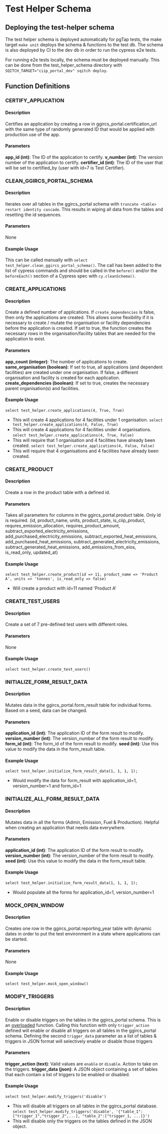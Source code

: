 # Test Helper Schema

## Deploying the test-helper schema

The test helper schema is deployed automatically for pgTap tests, the make target `make unit` deploys the schema & functions to the test db. The schema is also deployed by CI to the dev db in order to run the cypress e2e tests.

For running e2e tests locally, the schema must be deployed manually. This can be done from the test_helper_schema directory with `SQITCH_TARGET="ciip_portal_dev" sqitch deploy`.

## Function Definitions

### CERTIFY_APPLICATION

#### Description
Certifies an application by creating a row in ggircs_portal.certification_url with the same type of randomly generated ID that would be applied with production use of the app.

#### Parameters
**app_id (int)**: The ID of the application to certify.
**v_number (int)**: The version number of the application to certify.
**certifier_id (int)**: The ID of the user that will be set to certified_by (user with id=7 is Test Certifier).


### CLEAN_GGIRCS_PORTAL_SCHEMA

#### Description
Iterates over all tables in the ggircs_portal schema with `truncate <table> restart identity cascade`. This results in wiping all data from the tables and resetting the id sequences.

#### Parameters
None

#### Example Usage
This can be called manually with `select test_helper.clean_ggircs_portal_schema()`.
The call has been added to the list of cypress commands and should be called in the `before()` and/or the `beforeEach()` section of a Cypress spec with `cy.cleanSchema()`.


### CREATE_APPLICATIONS

#### Description
Create a defined number of applications. If `create_dependencies` is false, then only the applications are created. This allows some flexibility if it is necessary to create / mutate the organisation or facility dependencies before the application is created. If set to true, the function creates the necessary rows in the organisation/facility tables that are needed for the application to exist.

#### Parameters
**app_count (integer)**: The number of applications to create.
**same_organisation (boolean)**: If set to true, all applications (and dependent facilities) are created under one organisation. If false, a different organisation and facility is created for each application.
**create_dependencies (boolean)**: If set to true, creates the necessary parent organisation(s) and facilities.

#### Example Usage
`select test_helper.create_applications(4, True, True)`
- This will create 4 applications for 4 facilities under 1 organisation.
`select test_helper.create_applications(4, False, True)`
- This will create 4 applications for 4 facilities under 4 organisations.
`select test_helper.create_applications(4, True, False)`
- This will require that 1 organisation and 4 facilities have already been created.
`select test_helper.create_applications(4, False, False)`
- This will require that 4 organisations and 4 facilities have already been created.


### CREATE_PRODUCT

#### Description
Create a row in the product table with a defined id.

#### Parameters
Takes all parameters for columns in the ggircs_portal.product table. Only id is required.
(id, product_name, units, product_state, is_ciip_product, requres_emission_allocation, requires_product_amount, subtract_exported_electricity_emissions, add_purchased_electricity_emissions, subtract_exported_heat_emissions, add_purchased_heat_emissions, subtract_generated_electricity_emissions, subtract_generated_heat_emissions, add_emissions_from_eios, is_read_only, updated_at)

#### Example Usage
`select test_helper.create_product(id => 11, product_name => 'Product A', units => 'tonnes', is_read_only => false)`
- Will create a product with id=11 named 'Product A'


### CREATE_TEST_USERS

#### Description
Create a set of 7 pre-defined test users with different roles.

#### Parameters
None

#### Example Usage
`select test_helper.create_test_users()`


### INITIALIZE_FORM_RESULT_DATA

#### Description
Mutates data in the ggircs_portal.form_result table for individual forms. Based on a seed, data can be changed.

#### Parameters
**application_id (int)**: The application ID of the form result to modify.
**version_number (int)**: The version_number of the form result to modify.
**form_id (int)**: The form_id of the form result to modify.
**seed (int)**: Use this value to modify the data in the form_result table.

#### Example Usage
`select test_helper.initialize_form_result_data(1, 1, 1, 1);`
- Would modify the data for form_result with application_id=1, version_number=1 and form_id=1


### INITIALIZE_ALL_FORM_RESULT_DATA

#### Description
Mutates data in all the forms (Admin, Emission, Fuel & Production). Helpful when creating an application that needs data everywhere.

#### Parameters
**application_id (int)**: The application ID of the form result to modify.
**version_number (int)**: The version_number of the form result to modify.
**seed (int)**: Use this value to modify the data in the form_result table.

#### Example Usage
`select test_helper.initialize_form_result_data(1, 1, 1, 1);`
- Would populate all the forms for application_id=1, version_number=1


### MOCK_OPEN_WINDOW

#### Description
Creates one row in the ggircs_portal.reporting_year table with dynamic dates in order to put the test environment in a state where applications can be started.

#### Parameters
None

#### Example Usage
`select test_helper.mock_open_window()`


### MODIFY_TRIGGERS

#### Description
Enable or disable triggers on the tables in the ggircs_portal schema. This is an [overloaded](https://www.postgresql.org/docs/8.2/xfunc-overload.html) function. Calling this function with only `trigger_action` defined will enable or disable all triggers on all tables in the ggircs_portal schema. Defining the second `trigger_data` parameter as a list of tables & triggers in JSON format will selectively enable or disable those triggers

#### Parameters
**trigger_action (text)**: Valid values are `enable` or `disable`. Action to take on the triggers.
**trigger_data (json)**: A JSON object containing a set of tables that each contain a list of triggers to be enabled or disabled.

#### Example Usage
`select test_helper.modify_triggers('disable')`
- This will disable all triggers on all tables in the ggircs_portal database.
`select test_helper.modify_triggers('disable', '{"table_1":["trigger_1","trigger_2",...], "table_2":["trigger_1, ...]}')`
- This will disable only the triggers on the tables defined in the JSON object.
